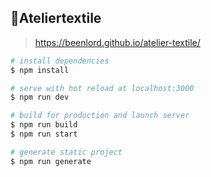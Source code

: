 ## 🛒Ateliertextile

> https://beenlord.github.io/atelier-textile/

```bash
# install dependencies
$ npm install

# serve with hot reload at localhost:3000
$ npm run dev

# build for production and launch server
$ npm run build
$ npm run start

# generate static project
$ npm run generate
```
